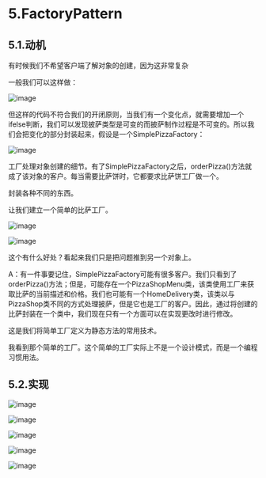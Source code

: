 # 5.FactoryPattern

## 5.1.动机

有时候我们不希望客户端了解对象的创建，因为这非常复杂

一般我们可以这样做：

![image](http://clsaa-big-data-notes-1252032169.cossh.myqcloud.com/2018-12-25-011136.png)

但这样的代码不符合我们的开闭原则，当我们有一个变化点，就需要增加一个ifelse判断，我们可以发现披萨类型是可变的而披萨制作过程是不可变的。所以我们会把变化的部分封装起来，假设是一个SimplePizzaFactory：

![image](http://clsaa-big-data-notes-1252032169.cossh.myqcloud.com/2018-12-25-011331.png)

工厂处理对象创建的细节。有了SimplePizzaFactory之后，orderPizza()方法就成了该对象的客户。每当需要比萨饼时，它都要求比萨饼工厂做一个。

封装各种不同的东西。

让我们建立一个简单的比萨工厂。

![image](http://clsaa-big-data-notes-1252032169.cossh.myqcloud.com/2018-12-25-011800.png)

![image](http://clsaa-big-data-notes-1252032169.cossh.myqcloud.com/2018-12-25-011833.png)

这个有什么好处？看起来我们只是把问题推到另一个对象上。

A：有一件事要记住，SimplePizzaFactory可能有很多客户。我们只看到了orderPizza()方法；但是，可能存在一个PizzaShopMenu类，该类使用工厂来获取比萨的当前描述和价格。我们也可能有一个HomeDelivery类，该类以与PizzaShop类不同的方式处理披萨，但是它也是工厂的客户。因此，通过将创建的比萨封装在一个类中，我们现在只有一个方面可以在实现更改时进行修改。

这是我们将简单工厂定义为静态方法的常用技术。

我看到那个简单的工厂。这个简单的工厂实际上不是一个设计模式，而是一个编程习惯用法。

## 5.2.实现

![image](http://clsaa-big-data-notes-1252032169.cossh.myqcloud.com/2018-12-25-012530.png)

![image](http://clsaa-big-data-notes-1252032169.cossh.myqcloud.com/2018-12-25-014023.png)

![image](http://clsaa-big-data-notes-1252032169.cossh.myqcloud.com/2018-12-25-014052.png)

![image](http://clsaa-big-data-notes-1252032169.cossh.myqcloud.com/2018-12-25-015041.png)

![image](http://clsaa-big-data-notes-1252032169.cossh.myqcloud.com/2018-12-25-015342.png)
